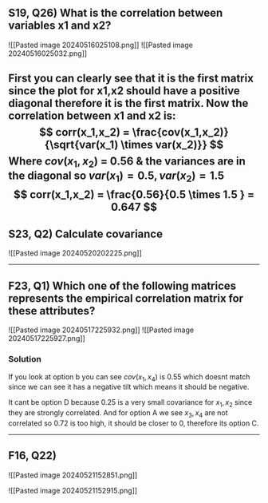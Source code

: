## S19, Q26) What is the correlation between variables x1 and x2?
![[Pasted image 20240516025108.png]]
![[Pasted image 20240516025032.png]]

First you can clearly see that it is the first matrix since the plot for x1,x2 should have a positive diagonal therefore it is the first matrix. Now the correlation between x1 and x2 is:
$$
corr(x_1,x_2) = \frac{cov(x_1,x_2)}{\sqrt{var(x_1) \times var(x_2)}}
$$
Where $cov(x_1,x_2)$ = 0.56 & the variances are in the diagonal so $var(x_1) = 0.5, var(x_2) = 1.5$
$$
corr(x_1,x_2) = \frac{0.56}{0.5 \times 1.5 } = 0.647
$$
---
## S23, Q2) Calculate covariance 

![[Pasted image 20240520202225.png]]

---
## F23, Q1) Which one of the following matrices represents the empirical correlation matrix for these attributes?
![[Pasted image 20240517225932.png]]
![[Pasted image 20240517225927.png]]

### Solution

If you look at option b you can see $cov(x_1,x_4)$ is 0.55 which doesnt match since we can see it has a negative tilt which means it should be negative.

It cant be option D because 0.25 is a very small covariance for $x_1,x_2$ since they are strongly correlated. And for option A we see $x_3,x_4$ are not correlated so 0.72 is too high, it should be closer to 0, therefore its option C.


---
## F16, Q22)

![[Pasted image 20240521152851.png]]

![[Pasted image 20240521152915.png]]